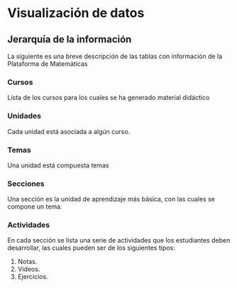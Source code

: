 # Visualización de datos 

## Jerarquía de la información

La siguiente es una breve descripción de las tablas con información de la Plataforma de Matemáticas

### Cursos

Lista de los cursos para los cuales se ha generado material didáctico

### Unidades

Cada unidad está asociada a algún curso.

### Temas

Una unidad está compuesta temas

### Secciones

Una sección es la unidad de aprendizaje más básica, con las cuales se compone un tema.

### Actividades

En cada sección se lista una serie de actividades que los estudiantes deben desarrollar, las cuales pueden ser de los siguientes tipos: 

1. Notas.
2. Videos.
3. Ejercicios.

